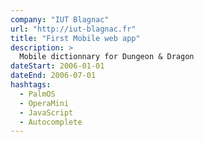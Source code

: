 ```yaml
---
company: "IUT Blagnac"
url: "http://iut-blagnac.fr"
title: "First Mobile web app"
description: >
  Mobile dictionnary for Dungeon & Dragon
dateStart: 2006-01-01
dateEnd: 2006-07-01
hashtags:
  - PalmOS
  - OperaMini
  - JavaScript
  - Autocomplete
---
```

